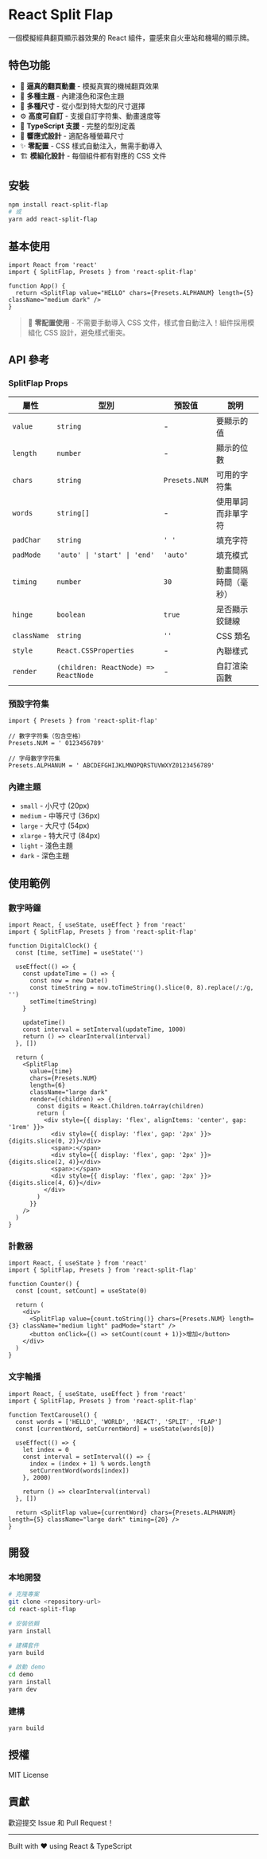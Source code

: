 # React Split Flap

一個模擬經典翻頁顯示器效果的 React 組件，靈感來自火車站和機場的顯示牌。

## 特色功能

- 🎯 **逼真的翻頁動畫** - 模擬真實的機械翻頁效果
- 🎨 **多種主題** - 內建淺色和深色主題
- 📏 **多種尺寸** - 從小型到特大型的尺寸選擇
- ⚙️ **高度可自訂** - 支援自訂字符集、動畫速度等
- 🔧 **TypeScript 支援** - 完整的型別定義
- 📱 **響應式設計** - 適配各種螢幕尺寸
- ✨ **零配置** - CSS 樣式自動注入，無需手動導入
- 🏗️ **模組化設計** - 每個組件都有對應的 CSS 文件

## 安裝

```bash
npm install react-split-flap
# 或
yarn add react-split-flap
```

## 基本使用

```tsx
import React from 'react'
import { SplitFlap, Presets } from 'react-split-flap'

function App() {
  return <SplitFlap value="HELLO" chars={Presets.ALPHANUM} length={5} className="medium dark" />
}
```

> 🎉 **零配置使用** - 不需要手動導入 CSS 文件，樣式會自動注入！組件採用模組化 CSS 設計，避免樣式衝突。

## API 參考

### SplitFlap Props

| 屬性        | 型別                                 | 預設值        | 說明                 |
| ----------- | ------------------------------------ | ------------- | -------------------- |
| `value`     | `string`                             | -             | 要顯示的值           |
| `length`    | `number`                             | -             | 顯示的位數           |
| `chars`     | `string`                             | `Presets.NUM` | 可用的字符集         |
| `words`     | `string[]`                           | -             | 使用單詞而非單字符   |
| `padChar`   | `string`                             | `' '`         | 填充字符             |
| `padMode`   | `'auto' \| 'start' \| 'end'`         | `'auto'`      | 填充模式             |
| `timing`    | `number`                             | `30`          | 動畫間隔時間（毫秒） |
| `hinge`     | `boolean`                            | `true`        | 是否顯示鉸鏈線       |
| `className` | `string`                             | `''`          | CSS 類名             |
| `style`     | `React.CSSProperties`                | -             | 內聯樣式             |
| `render`    | `(children: ReactNode) => ReactNode` | -             | 自訂渲染函數         |

### 預設字符集

```tsx
import { Presets } from 'react-split-flap'

// 數字字符集（包含空格）
Presets.NUM = ' 0123456789'

// 字母數字字符集
Presets.ALPHANUM = ' ABCDEFGHIJKLMNOPQRSTUVWXYZ0123456789'
```

### 內建主題

- `small` - 小尺寸 (20px)
- `medium` - 中等尺寸 (36px)
- `large` - 大尺寸 (54px)
- `xlarge` - 特大尺寸 (84px)
- `light` - 淺色主題
- `dark` - 深色主題

## 使用範例

### 數字時鐘

```tsx
import React, { useState, useEffect } from 'react'
import { SplitFlap, Presets } from 'react-split-flap'

function DigitalClock() {
  const [time, setTime] = useState('')

  useEffect(() => {
    const updateTime = () => {
      const now = new Date()
      const timeString = now.toTimeString().slice(0, 8).replace(/:/g, '')
      setTime(timeString)
    }

    updateTime()
    const interval = setInterval(updateTime, 1000)
    return () => clearInterval(interval)
  }, [])

  return (
    <SplitFlap
      value={time}
      chars={Presets.NUM}
      length={6}
      className="large dark"
      render={(children) => {
        const digits = React.Children.toArray(children)
        return (
          <div style={{ display: 'flex', alignItems: 'center', gap: '1rem' }}>
            <div style={{ display: 'flex', gap: '2px' }}>{digits.slice(0, 2)}</div>
            <span>:</span>
            <div style={{ display: 'flex', gap: '2px' }}>{digits.slice(2, 4)}</div>
            <span>:</span>
            <div style={{ display: 'flex', gap: '2px' }}>{digits.slice(4, 6)}</div>
          </div>
        )
      }}
    />
  )
}
```

### 計數器

```tsx
import React, { useState } from 'react'
import { SplitFlap, Presets } from 'react-split-flap'

function Counter() {
  const [count, setCount] = useState(0)

  return (
    <div>
      <SplitFlap value={count.toString()} chars={Presets.NUM} length={3} className="medium light" padMode="start" />
      <button onClick={() => setCount(count + 1)}>增加</button>
    </div>
  )
}
```

### 文字輪播

```tsx
import React, { useState, useEffect } from 'react'
import { SplitFlap, Presets } from 'react-split-flap'

function TextCarousel() {
  const words = ['HELLO', 'WORLD', 'REACT', 'SPLIT', 'FLAP']
  const [currentWord, setCurrentWord] = useState(words[0])

  useEffect(() => {
    let index = 0
    const interval = setInterval(() => {
      index = (index + 1) % words.length
      setCurrentWord(words[index])
    }, 2000)

    return () => clearInterval(interval)
  }, [])

  return <SplitFlap value={currentWord} chars={Presets.ALPHANUM} length={5} className="large dark" timing={20} />
}
```

## 開發

### 本地開發

```bash
# 克隆專案
git clone <repository-url>
cd react-split-flap

# 安裝依賴
yarn install

# 建構套件
yarn build

# 啟動 demo
cd demo
yarn install
yarn dev
```

### 建構

```bash
yarn build
```

## 授權

MIT License

## 貢獻

歡迎提交 Issue 和 Pull Request！

---

Built with ❤️ using React & TypeScript
